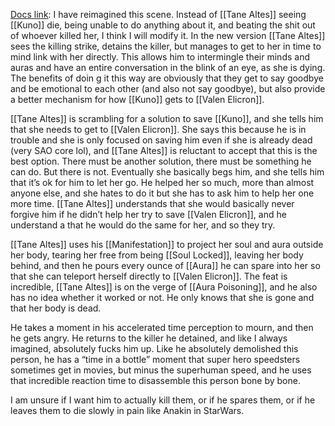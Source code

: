 [Docs link](https://docs.google.com/document/d/1a6R87a5TLqZbdcvAKGqI1QXwb3I_L6MVdA66h9WWvOY/edit?tab=t.0):
I have reimagined this scene. Instead of [[Tane Altes]] seeing [[Kuno]] die, being unable to do anything about it, and beating the shit out of whoever killed her, I think I will modify it. In the new version [[Tane Altes]] sees the killing strike, detains the killer, but manages to get to her in time to mind link with her directly. This allows him to intermingle their minds and auras and have an entire conversation in the blink of an eye, as she is dying. The benefits of doin g it this way are obviously that they get to say goodbye and be emotional to each other (and also not say goodbye), but also provide a better mechanism for how [[Kuno]] gets to [[Valen Elicron]].

[[Tane Altes]] is scrambling for a solution to save [[Kuno]], and she tells him that she needs to get to [[Valen Elicron]]. She says this because he is in trouble and she is only focused on saving him even if she is already dead (very SAO core lol), and [[Tane Altes]] is reluctant to accept that this is the best option. There must be another solution, there must be something he can do. But there is not. Eventually she basically begs him, and she tells him that it’s ok for him to let her go. He helped her so much, more than almost anyone else, and she hates to do it but she has to ask him to help her one more time. [[Tane Altes]] understands that she would basically never forgive him if he didn’t help her try to save [[Valen Elicron]], and he understand a that he would do the same for her, and so they try.

[[Tane Altes]] uses his [[Manifestation]] to project her soul and aura outside her body, tearing her free from being [[Soul Locked]], leaving her body behind, and then he pours every ounce of [[Aura]] he can spare into her so that she can teleport herself directly to [[Valen Elicron]]. The feat is incredible, [[Tane Altes]] is on the verge of [[Aura Poisoning]], and he also has no idea whether it worked or not. He only knows that she is gone and that her body is dead.

He takes a moment in his accelerated time perception to mourn, and then he gets angry. He returns to the killer he detained, and like I always imagined, absolutely fucks him up. Like he absolutely demolished this person, he has a “time in a bottle” moment that super hero speedsters sometimes get in movies, but minus the superhuman speed, and he uses that incredible reaction time to disassemble this person bone by bone.

I am unsure if I want him to actually kill them, or if he spares them, or if he leaves them to die slowly in pain like Anakin in StarWars.